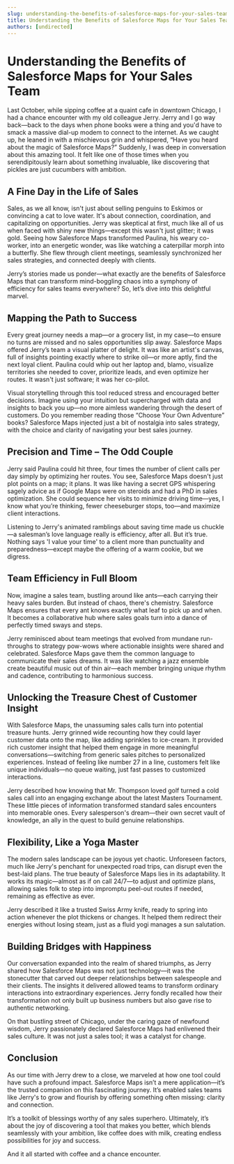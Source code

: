 ```yaml
---
slug: understanding-the-benefits-of-salesforce-maps-for-your-sales-team
title: Understanding the Benefits of Salesforce Maps for Your Sales Team
authors: [undirected]
---
```



# Understanding the Benefits of Salesforce Maps for Your Sales Team

Last October, while sipping coffee at a quaint cafe in downtown Chicago, I had a chance encounter with my old colleague Jerry. Jerry and I go way back—back to the days when phone books were a thing and you'd have to smack a massive dial-up modem to connect to the internet. As we caught up, he leaned in with a mischievous grin and whispered, “Have you heard about the magic of Salesforce Maps?” Suddenly, I was deep in conversation about this amazing tool. It felt like one of those times when you serendipitously learn about something invaluable, like discovering that pickles are just cucumbers with ambition.

## A Fine Day in the Life of Sales

Sales, as we all know, isn't just about selling penguins to Eskimos or convincing a cat to love water. It's about connection, coordination, and capitalizing on opportunities. Jerry was skeptical at first, much like all of us when faced with shiny new things—except this wasn't just glitter; it was gold. Seeing how Salesforce Maps transformed Paulina, his weary co-worker, into an energetic wonder, was like watching a caterpillar morph into a butterfly. She flew through client meetings, seamlessly synchronized her sales strategies, and connected deeply with clients. 

Jerry’s stories made us ponder—what exactly are the benefits of Salesforce Maps that can transform mind-boggling chaos into a symphony of efficiency for sales teams everywhere? So, let’s dive into this delightful marvel.

## Mapping the Path to Success

Every great journey needs a map—or a grocery list, in my case—to ensure no turns are missed and no sales opportunities slip away. Salesforce Maps offered Jerry’s team a visual platter of delight. It was like an artist's canvas, full of insights pointing exactly where to strike oil—or more aptly, find the next loyal client. Paulina could whip out her laptop and, blamo, visualize territories she needed to cover, prioritize leads, and even optimize her routes. It wasn't just software; it was her co-pilot.

Visual storytelling through this tool reduced stress and encouraged better decisions. Imagine using your intuition but supercharged with data and insights to back you up—no more aimless wandering through the desert of customers. Do you remember reading those “Choose Your Own Adventure” books? Salesforce Maps injected just a bit of nostalgia into sales strategy, with the choice and clarity of navigating your best sales journey.

## Precision and Time – The Odd Couple

Jerry said Paulina could hit three, four times the number of client calls per day simply by optimizing her routes. You see, Salesforce Maps doesn't just plot points on a map; it plans. It was like having a secret GPS whispering sagely advice as if Google Maps were on steroids and had a PhD in sales optimization. She could sequence her visits to minimize driving time—yes, I know what you’re thinking, fewer cheeseburger stops, too—and maximize client interactions.

Listening to Jerry's animated ramblings about saving time made us chuckle—a salesman’s love language really is efficiency, after all. But it’s true. Nothing says 'I value your time' to a client more than punctuality and preparedness—except maybe the offering of a warm cookie, but we digress.

## Team Efficiency in Full Bloom

Now, imagine a sales team, bustling around like ants—each carrying their heavy sales burden. But instead of chaos, there's chemistry. Salesforce Maps ensures that every ant knows exactly what leaf to pick up and when. It becomes a collaborative hub where sales goals turn into a dance of perfectly timed sways and steps.

Jerry reminisced about team meetings that evolved from mundane run-throughs to strategy pow-wows where actionable insights were shared and celebrated. Salesforce Maps gave them the common language to communicate their sales dreams. It was like watching a jazz ensemble create beautiful music out of thin air—each member bringing unique rhythm and cadence, contributing to harmonious success. 

## Unlocking the Treasure Chest of Customer Insight

With Salesforce Maps, the unassuming sales calls turn into potential treasure hunts. Jerry grinned wide recounting how they could layer customer data onto the map, like adding sprinkles to ice-cream. It provided rich customer insight that helped them engage in more meaningful conversations—switching from generic sales pitches to personalized experiences. Instead of feeling like number 27 in a line, customers felt like unique individuals—no queue waiting, just fast passes to customized interactions.

Jerry described how knowing that Mr. Thompson loved golf turned a cold sales call into an engaging exchange about the latest Masters Tournament. These little pieces of information transformed standard sales encounters into memorable ones. Every salesperson's dream—their own secret vault of knowledge, an ally in the quest to build genuine relationships. 

## Flexibility, Like a Yoga Master

The modern sales landscape can be joyous yet chaotic. Unforeseen factors, much like Jerry's penchant for unexpected road trips, can disrupt even the best-laid plans. The true beauty of Salesforce Maps lies in its adaptability. It works its magic—almost as if on call 24/7—to adjust and optimize plans, allowing sales folk to step into impromptu peel-out routes if needed, remaining as effective as ever.

Jerry described it like a trusted Swiss Army knife, ready to spring into action whenever the plot thickens or changes. It helped them redirect their energies without losing steam, just as a fluid yogi manages a sun salutation.

## Building Bridges with Happiness

Our conversation expanded into the realm of shared triumphs, as Jerry shared how Salesforce Maps was not just technology—it was the stonecutter that carved out deeper relationships between salespeople and their clients. The insights it delivered allowed teams to transform ordinary interactions into extraordinary experiences. Jerry fondly recalled how their transformation not only built up business numbers but also gave rise to authentic networking.

On that bustling street of Chicago, under the caring gaze of newfound wisdom, Jerry passionately declared Salesforce Maps had enlivened their sales culture. It was not just a sales tool; it was a catalyst for change.

## Conclusion

As our time with Jerry drew to a close, we marveled at how one tool could have such a profound impact. Salesforce Maps isn’t a mere application—it’s the trusted companion on this fascinating journey. It’s enabled sales teams like Jerry's to grow and flourish by offering something often missing: clarity and connection. 

It’s a toolkit of blessings worthy of any sales superhero. Ultimately, it’s about the joy of discovering a tool that makes you better, which blends seamlessly with your ambition, like coffee does with milk, creating endless possibilities for joy and success.

And it all started with coffee and a chance encounter.